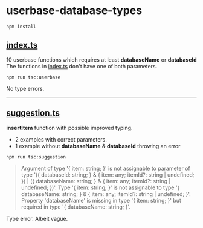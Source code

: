 # userbase-database-types

```npm install```

## [index.ts](index.ts)
10 userbase functions which requires at least **databaseName** or **databaseId**
The functions in [index.ts](index.ts) don't have one of both parameters.

```npm run tsc:userbase```

No type errors.

---

## [suggestion.ts](suggestion.ts)
**insertItem** function with possible improved typing.
- 2 examples with correct parameters.
- 1 example without **databaseName** & **databaseId** throwing an error

```npm run tsc:suggestion```

> Argument of type '{ item: string; }' is not assignable to parameter of type '({ databaseId: string; } & { item: any; itemId?: string | undefined; }) | ({ databaseName: string; } & { item: any; itemId?: string | undefined; })'.
  Type '{ item: string; }' is not assignable to type '{ databaseName: string; } & { item: any; itemId?: string | undefined; }'.
    Property 'databaseName' is missing in type '{ item: string; }' but required in type '{ databaseName: string; }'.

Type error. Albeit vague.